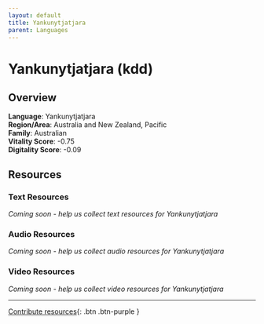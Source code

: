 ```yaml
---
layout: default
title: Yankunytjatjara
parent: Languages
---
```


# Yankunytjatjara (kdd)

## Overview

**Language**: Yankunytjatjara  
**Region/Area**: Australia and New Zealand, Pacific  
**Family**: Australian  
**Vitality Score**: -0.75  
**Digitality Score**: -0.09  

## Resources

### Text Resources
*Coming soon - help us collect text resources for Yankunytjatjara*

### Audio Resources
*Coming soon - help us collect audio resources for Yankunytjatjara*

### Video Resources
*Coming soon - help us collect video resources for Yankunytjatjara*

---

[Contribute resources](https://fairtrain.github.io/){: .btn .btn-purple }
